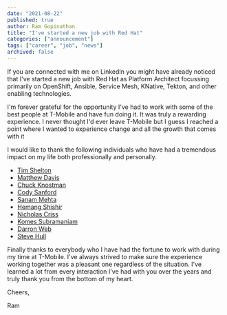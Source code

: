 ```yaml
---
date: "2021-08-22"
published: true
author: Ram Gopinathan
title: "I've started a new job with Red Hat"
categories: ["announcement"]
tags: ["career", "job", "news"]
archived: false
---
```

If you are connected with me on LinkedIn you might have already noticed that I've started a new job with Red Hat as Platform Architect focussing primarily on OpenShift, Ansible, Service Mesh, KNative, Tekton, and other enabling technologies. 

I'm forever grateful for the opportunity I've had to work with some of the best people at T-Mobile and have fun doing it. It was truly a rewarding experience. I never thought I'd ever leave T-Mobile but I guess I reached a point where I wanted to experience change and all the growth that comes with it 

I would like to thank the following individuals who have had a tremendous impact on my life both professionally and personally.

* [Tim Shelton](https://www.linkedin.com/in/tim-shelton-6632422/)
* [Matthew Davis](https://www.linkedin.com/in/matthew-davis-4514b812/)
* [Chuck Knostman](https://www.linkedin.com/in/chuck-knostman-2bab5179/)
* [Cody Sanford](https://www.linkedin.com/in/cody-sanford-68613b4/)
* [Sanam Mehta](https://www.linkedin.com/in/sanammehta/)
* [Hemang Shishir](https://www.linkedin.com/in/hemang-shishir/)
* [Nicholas Criss](https://www.linkedin.com/in/nicholascriss/)
* [Komes Subramaniam](https://www.linkedin.com/in/komes-subramaniam/)
* [Darron Web](https://www.linkedin.com/in/darron-webb-9b152b2/)
* [Steve Hull](https://www.linkedin.com/in/stevehull2/)

Finally thanks to everybody who I have had the fortune to work with during my time at T-Mobile. I've always strived to make sure the experience working together was a pleasant one regardless of the situation. I've learned a lot from every interaction I've had with you over the years and truly thank you from the bottom of my heart.

Cheers,

Ram
